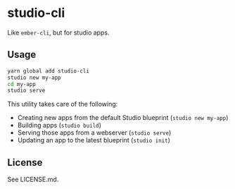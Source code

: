 # studio-cli

Like `ember-cli`, but for studio apps.

## Usage

```sh
yarn global add studio-cli
studio new my-app
cd my-app
studio serve
```

This utility takes care of the following:
* Creating new apps from the default Studio blueprint (`studio new my-app`)
* Building apps (`studio build`)
* Serving those apps from a webserver (`studio serve`)
* Updating an app to the latest blueprint (`studio init`)

## License

See LICENSE.md.
